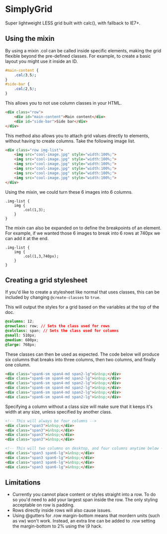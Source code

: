 # SimplyGrid
Super lightweight LESS grid built with calc(), with fallback to IE7+.

## Using the mixin

By using a mixin .col can be called inside specific elements, making the grid flexible beyond the pre-defined classes. For example, to create a basic layout you might use it inside an ID.

```css
#main-content {
	.col(3,5);
}
#side-bar {
	.col(2,5);
}
```

This allows you to not use column classes in your HTML.

```html
<div class="row">
	<div id="main-content">Main content</div>
	<div id="side-bar">Side bar</div>
</div>
```

This method also allows you to attach grid values directly to elements, without having to create columns. Take the following image list.

```html
<div class="row img-list">
	<img src="cool-image.jpg" style="width:100%;">
	<img src="cool-image.jpg" style="width:100%;">
	<img src="cool-image.jpg" style="width:100%;">
	<img src="cool-image.jpg" style="width:100%;">
	<img src="cool-image.jpg" style="width:100%;">
	<img src="cool-image.jpg" style="width:100%;">
</div>
```

Using the mixin, we could turn these 6 images into 6 columns.

```less
.img-list {
	img {
		.col(1,3);
	}
}
```

The mixin can also be expanded on to define the breakpoints of an element. For example, if we wanted those 6 images to break into 6 rows at 740px we can add it at the end.

```less
.img-list {
	img {
		.col(1,3,740px);
	}
}
```

## Creating a grid stylesheet

If you'd like to create a stylesheet like normal that uses classes, this can be included by changing `@create-classes` to `true`.

This will output the styles for a grid based on the variables at the top of the doc.

```css
@columns: 12;
@rowclass: row; // Sets the class used for rows
@colclass: span; // Sets the class used for columns
@small: 510px;
@medium: 600px;
@large: 768px;
```

These classes can then be used as expected. The code below will produce six columns that breaks into three columns, then two columns, and finally one column.

```html
<div class="span6-sm span4-md span2-lg">&nbsp;</div>
<div class="span6-sm span4-md span2-lg">&nbsp;</div>
<div class="span6-sm span4-md span2-lg">&nbsp;</div>
<div class="span6-sm span4-md span2-lg">&nbsp;</div>
<div class="span6-sm span4-md span2-lg">&nbsp;</div>
<div class="span6-sm span4-md span2-lg">&nbsp;</div>
```

Specifying a column without a class size will make sure that it keeps it's width at any size, unless specified by another class.

```html
<!-- This will always be four columns -->
<div class="span3">&nbsp;</div>
<div class="span3">&nbsp;</div>
<div class="span3">&nbsp;</div>
<div class="span3">&nbsp;</div>

<!-- This will two columns on desktop, and four columns anytime below -->
<div class="span3 span6-lg">&nbsp;</div>
<div class="span3 span6-lg">&nbsp;</div>
<div class="span3 span6-lg">&nbsp;</div>
<div class="span3 span6-lg">&nbsp;</div>
```

## Limitations

* Currently you cannot place content or styles straight into a row. To do so you'd need to add your largest span inside the row. The only styling acceptable on row is padding.
* Rows directly inside rows will also cause issues.
* Using @gutters for .row margin-bottom means that mordern units (such as vw) won't work. Instead, an extra line can be added to .row setting the margin-bottom to 2% using the \9 hack.
